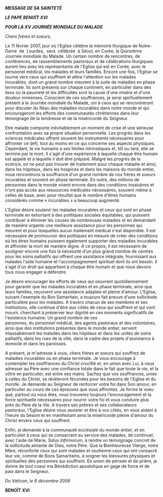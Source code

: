 ***MESSAGE DE SA SAINTETÉ***

***LE PAPE BENOÎT XVI***

***POUR LA XV JOURNÉE MONDIALE DU MALADE***

*Chers frères et soeurs,*

Le 11 février 2007, jour où l'Eglise célèbre la mémoire liturgique de Notre-Dame  de  Lourdes,  sera  célébrée  à Séoul, en Corée, la Quinzième Journée mondiale du Malade. Un certain nombre de rencontres, de conférences, de rassemblements pastoraux et de célébrations liturgiques auront lieu avec les représentants de l'Eglise qui est en Corée, avec le personnel médical, les malades et leurs familles. Encore une fois, l'Eglise se tourne vers ceux qui souffrent et attire l'attention sur les malades incurables, dont un grand nombre meurent à la suite de maladies en phase terminale. Ils sont présents sur chaque continent, en particulier dans des lieux où la pauvreté et les difficultés sont la cause d'une misère et d'une douleur immenses. Conscient de ces souffrances, je serai spirituellement présent à la Journée mondiale du Malade, uni à ceux qui se rencontreront pour discuter du fléau des maladies incurables dans notre monde et qui encourageront les efforts des communautés chrétiennes dans leur témoignage de la tendresse et de la miséricorde du Seigneur.

Etre malade comporte inévitablement un moment de crise et une sérieuse confrontation avec sa propre situation personnelle. Les progrès dans les sciences médicales offrent souvent les instruments nécessaires pour affronter ce défi, tout au moins en ce qui concerne ses aspects physiques. Cependant, la vie humaine a ses limites intrinsèques et, tôt ou tard, elle se termine par la mort. Il s'agit d'une expérience à laquelle chaque être humain est appelé et à laquelle il doit être préparé. Malgré les progrès de la science, on ne peut pas trouver de traitement pour chaque maladie et ainsi, dans les hôpitaux, dans les hospices et dans les maisons du monde entier, nous rencontrons la souffrance d'un grand nombre de nos frères et soeurs incurables et souvent en phase terminale. En outre, des millions de personnes dans le monde vivent encore dans des conditions insalubres et n'ont pas accès aux ressources médicales nécessaires, souvent même à celles de base, avec pour résultat que le nombre d'êtres humains considérés comme « incurables » a beaucoup augmenté.

L'Eglise désire soutenir les malades incurables et ceux qui sont en phase terminale en exhortant à des politiques sociales équitables, qui puissent contribuer à éliminer les causes de nombreuses maladies et en demandant de manière urgente une meilleure assistance pour les personnes qui meurent et pour lesquelles aucun traitement médical n'est disponible. Il est nécessaire de promouvoir des politiques en mesure de créer des conditions où les êtres humains puissent également supporter des maladies incurables et affronter la mort de manière digne. A ce propos, il est nécessaire de souligner encore une fois la nécessité d'un plus grand nombre de centres pour les soins palliatifs qui offrent une assistance intégrale, fournissant aux malades l'aide humaine et l'accompagnement spirituel dont ils ont besoin. Il s'agit d'un droit qui appartient à chaque être humain et que nous devons tous nous engager à défendre.

Je désire encourager les efforts de ceux qui oeuvrent quotidiennement pour garantir que les malades incurables et en phase terminale, ainsi que leurs familles, reçoivent une assistance adaptée et pleine d'amour. L'Eglise, suivant l'exemple du Bon Samaritain, a toujours fait preuve d'une sollicitude particulière pour les malades. A travers chacun de ses membres et ses institutions, elle continue d'être aux côtés de ceux qui souffrent et qui vont mourir, cherchant à préserver leur dignité en ces moments significatifs de l'existence humaine. Un grand nombre de ces personnes, du personnel médical, des agents pastoraux et des volontaires, ainsi que des institutions présentes dans le monde entier, servent inlassablement les malades dans les hôpitaux et dans les unités de soins palliatifs, dans les rues de la ville, dans le cadre des projets d'assistance à domicile et dans les paroisses.

A présent, je m'adresse à vous, chers frères et soeurs qui souffrez de maladies incurables ou en phase terminale. Je vous encourage à contempler les souffrances du Christ crucifié et, en union avec Lui, à vous adresser au Père avec une confiance totale dans le fait que toute la vie, et la vôtre en particulier, est entre ses mains. Sachez que vos souffrances, unies à celles du Christ, se révéleront fécondes pour les besoins de l'Eglise et du monde. Je demande au Seigneur de renforcer votre foi dans Son amour, en particulier au cours de ces épreuves que vous affrontez. Je forme le voeu que, partout où vous êtes, vous trouverez toujours l'encouragement et la force spirituelle nécessaires pour nourrir votre foi et vous conduire plus près du Père de la Vie. A travers ses prêtres et ses collaborateurs pastoraux, l'Eglise désire vous assister et être à vos côtés, en vous aidant à l'heure du besoin et en manifestant ainsi la miséricorde pleine d'amour du Christ envers ceux qui souffrent.

Enfin, je demande à la communauté ecclésiale du monde entier, et en particulier à ceux qui se consacrent au service des malades, de continuer, avec l'aide de Marie, *Salus Infirmorum*, à rendre un témoignage concret de la sollicitude aimante de Dieu, notre Père. Que la Bienheureuse Vierge, notre Mère, réconforte ceux qui sont malades et soutienne ceux qui ont consacré leur vie, comme de Bons Samaritains, à soigner les blessures physiques et spirituelles des personnes qui souffrent. En union de pensée et de prière, je donne de tout coeur ma Bénédiction apostolique en gage de force et de paix dans le Seigneur.

*Du Vatican, le 8 décembre 2006*

**BENOÎT XVI**